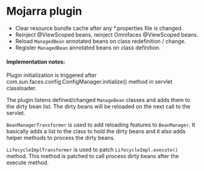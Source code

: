 Mojarra plugin
==================
- Clear resource bundle cache after any *.properties file is changed.
- Reinject @ViewScoped beans, reinject Omnifaces @ViewScoped beans.
- Reload `ManagedBean` annotated beans on class redefinition / change.
- Register `ManagedBean` annotated beans on class definition.

#### Implementation notes:
Plugin initialization is triggered after com.sun.faces.config.ConfigManager.initialize() method in servlet classloader.

The plugin listens defined/changed `ManageBean` classes and 
adds them to the dirty bean list. The dirty beans will be reloaded
on the next call to the servlet.

`BeanManagerTransformer` is used to add reloading features to 
`BeanManager`. It basically adds a list to the class to hold the dirty beans 
and it also adds helper methods to process the dirty beans. 

`LifecycleImplTransformer` is used to patch `LifecycleImpl.execute()` method.
This method is patched to call process dirty beans after the execute method. 
